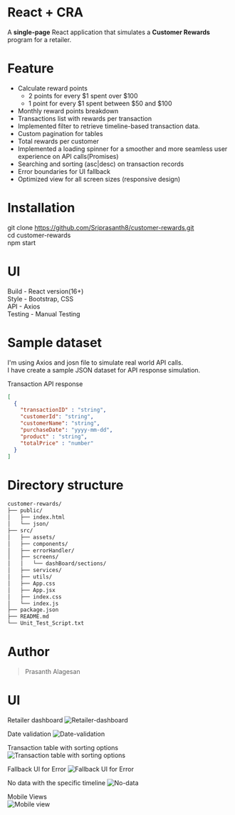 # React + CRA
A **single-page** React application that simulates a **Customer Rewards** program for a retailer.

# Feature
- Calculate reward points<br/>
    - 2 points for every $1 spent over $100<br/>
    - 1 point for every $1 spent between $50 and $100<br/>
- Monthly reward points breakdown<br/>
- Transactions list with rewards per transaction<br/>
- Implemented filter to retrieve timeline-based transaction data.<br/>
- Custom pagination for tables<br/>
- Total rewards per customer<br/>
- Implemented a loading spinner for a smoother and more seamless user experience on API calls(Promises)<br/>
- Searching and sorting (asc|desc) on transaction records<br/>
- Error boundaries for UI fallback<br/>
- Optimized view for all screen sizes (responsive design)<br/>

# Installation
git clone https://github.com/Sriprasanth8/customer-rewards.git<br/>
cd customer-rewards<br/>
npm start<br/>

# UI
Build - React version(16+)<br/>
Style - Bootstrap, CSS<br/>
API - Axios<br/>
Testing - Manual Testing<br/>

# Sample dataset
I'm using Axios and josn file to simulate real world API calls.<br/>
I have create a sample JSON dataset for API response simulation.<br/>

Transaction API response<br/>
```json
[
  {
    "transactionID" : "string",
    "customerId": "string",
    "customerName": "string",
    "purchaseDate": "yyyy-mm-dd",
    "product" : "string",
    "totalPrice" : "number"
  }
]
```

# Directory structure
```bash
customer-rewards/
├── public/
│   ├── index.html
│   └── json/
├── src/
│   ├── assets/
│   ├── components/
│   ├── errorHandler/
│   ├── screens/
│   │   └── dashBoard/sections/
│   ├── services/
│   ├── utils/
│   ├── App.css
│   ├── App.jsx
│   ├── index.css
│   └── index.js
├── package.json
├── README.md
└── Unit_Test_Script.txt
```

# Author
> Prasanth Alagesan

# UI
Retailer dashboard
<img src="./src/assets/uiImages/Landing-page.png" alt="Retailer-dashboard" />

Date validation
<img src="./src/assets/uiImages/Date-validation.png"  alt="Date-validation" />

Transaction table with sorting options
<img src="./src/assets/uiImages/Datas-for-specific-timeline.png" alt="Transaction table with sorting options" />

Fallback UI for Error
<img src="./src/assets/uiImages/Fallback-ui.png"  alt="Fallback UI for Error" />

No data with the specific timeline
<img src="./src/assets/uiImages/No-data.png"  alt="No-data" />

Mobile Views<br/>
<img src="./src/assets/uiImages/Mobile-view.png"  alt="Mobile view" />
